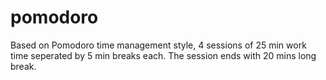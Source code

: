 # pomodoro
Based on Pomodoro time management style, 4 sessions of 25 min work time seperated by 5 min breaks each. The session ends with 20 mins long break. 
